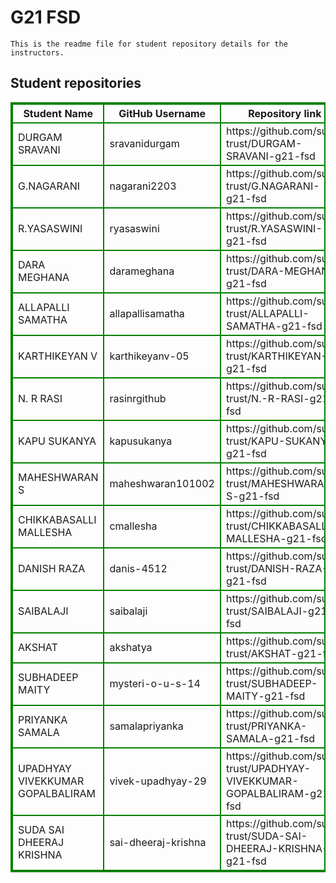 # G21 FSD
    This is the readme file for student repository details for the instructors.
## Student repositories 
<table style="border : 2px solid green; width:100%;">
<tr >
<th style="border : 2px solid green;">Student Name</th>
<th style="border : 2px solid green;">GitHub Username</th>
<th style="border : 2px solid green;">Repository link</th>
</tr>
<tr style="border : 2px solid green;">
<td style="border : 2px solid green;">DURGAM SRAVANI</td> 

<td style="border : 2px solid green;">sravanidurgam</td> 

<td style="border : 2px solid green;">https://github.com/sure-trust/DURGAM-SRAVANI-g21-fsd</td> 
</tr>

<tr style="border : 2px solid green;">
<td style="border : 2px solid green;">G.NAGARANI</td> 

<td style="border : 2px solid green;">nagarani2203</td> 

<td style="border : 2px solid green;">https://github.com/sure-trust/G.NAGARANI-g21-fsd</td> 
</tr>

<tr style="border : 2px solid green;">
<td style="border : 2px solid green;">R.YASASWINI</td> 

<td style="border : 2px solid green;">ryasaswini</td> 

<td style="border : 2px solid green;">https://github.com/sure-trust/R.YASASWINI-g21-fsd</td> 
</tr>

<tr style="border : 2px solid green;">
<td style="border : 2px solid green;">DARA MEGHANA</td> 

<td style="border : 2px solid green;">darameghana</td> 

<td style="border : 2px solid green;">https://github.com/sure-trust/DARA-MEGHANA-g21-fsd</td> 
</tr>

<tr style="border : 2px solid green;">
<td style="border : 2px solid green;">ALLAPALLI SAMATHA</td> 

<td style="border : 2px solid green;">allapallisamatha</td> 

<td style="border : 2px solid green;">https://github.com/sure-trust/ALLAPALLI-SAMATHA-g21-fsd</td> 
</tr>

<tr style="border : 2px solid green;">
<td style="border : 2px solid green;">KARTHIKEYAN V</td> 

<td style="border : 2px solid green;">karthikeyanv-05</td> 

<td style="border : 2px solid green;">https://github.com/sure-trust/KARTHIKEYAN-V-g21-fsd</td> 
</tr>

<tr style="border : 2px solid green;">
<td style="border : 2px solid green;">N. R RASI</td> 

<td style="border : 2px solid green;">rasinrgithub</td> 

<td style="border : 2px solid green;">https://github.com/sure-trust/N.-R-RASI-g21-fsd</td> 
</tr>

<tr style="border : 2px solid green;">
<td style="border : 2px solid green;">KAPU SUKANYA</td> 

<td style="border : 2px solid green;">kapusukanya</td> 

<td style="border : 2px solid green;">https://github.com/sure-trust/KAPU-SUKANYA-g21-fsd</td> 
</tr>

<tr style="border : 2px solid green;">
<td style="border : 2px solid green;">MAHESHWARAN S</td> 

<td style="border : 2px solid green;">maheshwaran101002</td> 

<td style="border : 2px solid green;">https://github.com/sure-trust/MAHESHWARAN-S-g21-fsd</td> 
</tr>

<tr style="border : 2px solid green;">
<td style="border : 2px solid green;">CHIKKABASALLI MALLESHA</td> 

<td style="border : 2px solid green;">cmallesha</td> 

<td style="border : 2px solid green;">https://github.com/sure-trust/CHIKKABASALLI-MALLESHA-g21-fsd</td> 
</tr>

<tr style="border : 2px solid green;">
<td style="border : 2px solid green;">DANISH RAZA</td> 

<td style="border : 2px solid green;">danis-4512</td> 

<td style="border : 2px solid green;">https://github.com/sure-trust/DANISH-RAZA-g21-fsd</td> 
</tr>

<tr style="border : 2px solid green;">
<td style="border : 2px solid green;">SAIBALAJI</td> 

<td style="border : 2px solid green;">saibalaji</td> 

<td style="border : 2px solid green;">https://github.com/sure-trust/SAIBALAJI-g21-fsd</td> 
</tr>

<tr style="border : 2px solid green;">
<td style="border : 2px solid green;">AKSHAT</td> 

<td style="border : 2px solid green;">akshatya</td> 

<td style="border : 2px solid green;">https://github.com/sure-trust/AKSHAT-g21-fsd</td> 
</tr>

<tr style="border : 2px solid green;">
<td style="border : 2px solid green;">SUBHADEEP MAITY</td> 

<td style="border : 2px solid green;">mysteri-o-u-s-14</td> 

<td style="border : 2px solid green;">https://github.com/sure-trust/SUBHADEEP-MAITY-g21-fsd</td> 
</tr>

<tr style="border : 2px solid green;">
<td style="border : 2px solid green;">PRIYANKA SAMALA</td> 

<td style="border : 2px solid green;">samalapriyanka</td> 

<td style="border : 2px solid green;">https://github.com/sure-trust/PRIYANKA-SAMALA-g21-fsd</td> 
</tr>

<tr style="border : 2px solid green;">
<td style="border : 2px solid green;">UPADHYAY VIVEKKUMAR GOPALBALIRAM</td> 

<td style="border : 2px solid green;">vivek-upadhyay-29</td> 

<td style="border : 2px solid green;">https://github.com/sure-trust/UPADHYAY-VIVEKKUMAR-GOPALBALIRAM-g21-fsd</td> 
</tr>

<tr style="border : 2px solid green;">
<td style="border : 2px solid green;">SUDA SAI DHEERAJ KRISHNA</td> 

<td style="border : 2px solid green;">sai-dheeraj-krishna</td> 

<td style="border : 2px solid green;">https://github.com/sure-trust/SUDA-SAI-DHEERAJ-KRISHNA-g21-fsd</td> 
</tr>
